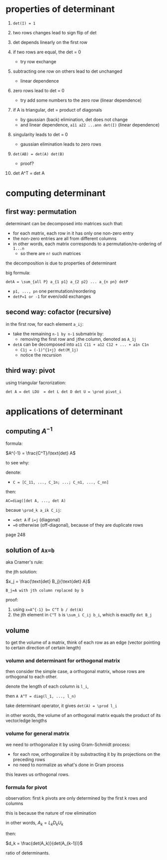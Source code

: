 # properties of determinant

1. `det(I) = 1`

2. two rows changes lead to sign flip of det

3. det depends linearly on the first row

4. if two rows are equal, the det = 0
   - try row exchange

5. subtracting one row on others lead to det unchanged
   - linear dependence

6. zero rows lead to det = 0
   - try add some numbers to the zero row (linear dependence)

7. if A is triangular, det = product of diagonals
   - by gaussian (back) elimination, det does not change
   - and linear dependence, `a11 a22 ...ann det(I)` (linear dependence)

8. singularity leads to det = 0
   - gaussian elimination leads to zero rows

9. `det(AB) = det(A) det(B)`
   - proof?

10. det A^T = det A

# computing determinant

## first way: permutation

determinant can be decomposed into matrices such that:

- for each matrix, each row in it has only one non-zero entry
- the non-zero entries are all from different columns
- in other words, each matrix corresponds to a permutation/re-ordering of `1...n`
  - so there are `n!` such matrices

the decomposition is due to properties of determinant

big formula:

`detA = \sum_{all P} a_{1 p1} a_{2 p2} ... a_{n pn} detP`

- `p1, ..., pn` one permutation/reordering
- `detP=1 or -1`  for even/odd exchanges

## second way: cofactor (recursive)

in the first row, for each element `a_ij`:

- take the remaining `n-1 by n-1` submatrix by:
  - removing the first row and `j`the column, denoted as `A_1j`
- `detA` can be decomposed into `a11 C11 + a12 C12 + ... + a1n C1n`
  - `C1j = (-1)^{1+j} det(M_1j)`
  - notice the recursion

## third way: pivot

using triangular facrorization:

`det A = det LDU  = det L det D det U = \prod pivot_i`

# applications of determinant

## computing $`A^{-1}`$



formula:

$`A^{-1} = \frac{C^T}/\text{det} A`$

to see why:

denote:

- `C = [C_11, ..., C_1n; ...; C_n1, ..., C_nn]`

then:

`AC=diag([det A, ..., det A)`

becaue `\prod_k a_ik C_ij`:

- `=det A` if `i=j` (diagonal)
- `=0` otherwise (off-diagonal), because of they are duplicate rows

page 248

## solution of `Ax=b`

aka Cramer's rule:

the jth solution:

$`x_j = \frac{\text{det} B_j}{\text{det} A}`$

`B_j=A with jth column replaced by b`

proof: 

1. using `x=A^{-1} b= C^T b / det(A)`
2. the jth element in `C^T b` is `\sum_i C_ij b_i`, which is exactly `det B_j`


## volume

to get the volume of a matrix, think of each row as an edge (vector pointing to certain direction of certain length)

### volumn and determinant for orthogonal matrix



then consider the simple case, a orthogonal matrix, whose rows are orthogonal to each other. 

denote the length of each column is `l_i`,

then `A A^T = diag(l_1, ..., l_n)`

take determinant operator, it gives `det(A) = \prod l_i`

in other words, the volume of an orthogonal matrix equals the product of its vector/edge lengths


### volume for general matrix

we need to orthogonalize it by using Gram-Schmidt process:

- for each row, orthogonalize it by substracting it by its projections on the preceding rows
- no need to normalize as what's done in Gram process

this leaves us orthogonal rows. 

### formula for pivot

observation: first k pivots are only determined by the first k rows and columns

this is because the nature of row elimination

in other words, $`A_k = L_k D_k U_k`$

then:

$`d_k = \frac{det(A_k)}{det(A_{k-1})}`$

ratio of determinants. 